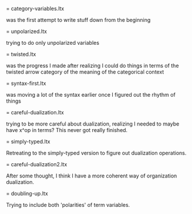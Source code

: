 = category-variables.ltx

was the first attempt to write stuff down from the beginning

= unpolarized.ltx

trying to do only unpolarized variables

= twisted.ltx

was the progress I made after realizing I could do things in terms of
the twisted arrow category of the meaning of the categorical context

= syntax-first.ltx

was moving a lot of the syntax earlier once I figured out the rhythm
of things

= careful-dualization.ltx

trying to be more careful about dualization, realizing I needed to
maybe have x^op in terms? This never got really finished.

= simply-typed.ltx

Retreating to the simply-typed version to figure out dualization operations.

= careful-dualization2.ltx

After some thought, I think I have a more coherent way of organization dualization.

= doubling-up.ltx

Trying to include both 'polarities' of term variables.
